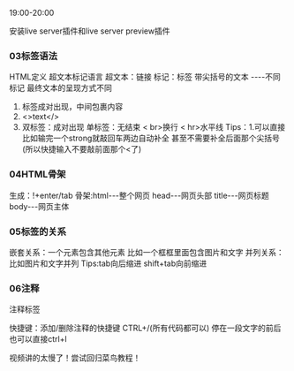 19:00-20:00

安装live server插件和live server preview插件

### 03标签语法
HTML定义
超文本标记语言
超文本：链接
标记：标签 带尖括号的文本 ----不同标记 最终文本的呈现方式不同
1. 标签成对出现，中间包裹内容
2. <>text</>
3. 双标签：成对出现
   单标签：无结束 < br>换行 < hr>水平线
Tips：1.可以直接比如输完一个strong就敲回车两边自动补全
甚至不需要补全后面那个尖括号(所以快捷输入不要敲前面那个<了)

### 04HTML骨架
生成：!+enter/tab
骨架:html---整个网页
    head---网页头部
    title---网页标题
    body---网页主体

### 05标签的关系
嵌套关系：一个元素包含其他元素
        比如一个框框里面包含图片和文字
并列关系：比如图片和文字并列
Tips:tab向后缩进 shift+tab向前缩进

### 06注释
注释标签
<!--   -->
快捷键：添加/删除注释的快捷键 CTRL+/(所有代码都可以)
停在一段文字的前后也可以直接ctrl+l

视频讲的太慢了！尝试回归菜鸟教程！